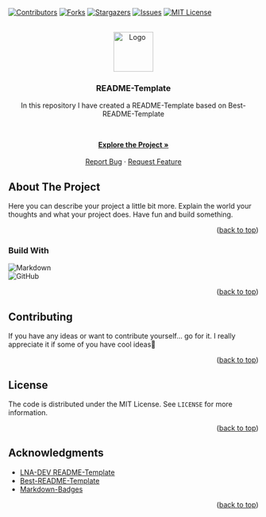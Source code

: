 <!-- VERSION: LNA-DEV-README-TEMPLATE V1.1 -->

<div id="top"></div>

[![Contributors][contributors-shield]][contributors-url]
[![Forks][forks-shield]][forks-url]
[![Stargazers][stars-shield]][stars-url]
[![Issues][issues-shield]][issues-url]
[![MIT License][license-shield]][license-url]

<!-- PROJECT LOGO -->
<!-- TODO Change the Link -->
<!-- TODO Change the image -->
<br />
<div align="center">
  <a href="https://github.com/lna-dev/README-TEMPLATE">
    <img src="https://lna-dev.com/Assets/Metadata/Pingüino-Square.png" alt="Logo" width="80" height="80">
  </a>

<!-- TODO Change the project name -->
<h3 align="center">README-Template</h3>

<!-- TODO Change the description -->
In this repository I have created a README-Template based on Best-README-Template

<p align="center">

<br />

<!-- Change the Link -->
<a href="https://lna-dev.com"><strong>Explore the Project »</strong></a>
<br />
<br />
<a href="https://github.com/lna-dev/README-TEMPLATE/issues">Report Bug</a>
·
<a href="https://github.com/lna-dev/README-TEMPLATE/issues">Request Feature</a>
  </p>
</div>

<!-- ABOUT THE PROJECT -->
## About The Project

<!-- TODO Tell the world about your project -->
Here you can describe your project a little bit more. Explain the world your thoughts and what your project does. Have fun and build something.

<p align="right">(<a href="#top">back to top</a>)</p>

### Build With

<!-- TODO Go to https://github.com/Ileriayo/markdown-badges and search for a fitting batch🙃 -->

![Markdown](https://img.shields.io/badge/markdown-%23000000.svg?style=for-the-badge&logo=markdown&logoColor=white)  
![GitHub](https://img.shields.io/badge/github-%23121011.svg?style=for-the-badge&logo=github&logoColor=white)  

<p align="right">(<a href="#top">back to top</a>)</p>

<!-- CONTRIBUTING -->
## Contributing

<!-- TODO Customize the contributing text -->
If you have any ideas or want to contribute yourself... go for it. I really appreciate it if some of you have cool ideas🚀

<p align="right">(<a href="#top">back to top</a>)</p>

<!-- LICENSE -->
<!-- TODO Add the License description -->
## License

The code is distributed under the MIT License. See `LICENSE` for more information.

<p align="right">(<a href="#top">back to top</a>)</p>

<!-- ACKNOWLEDGMENTS -->
<!-- TODO Add your acknowledgments -->
## Acknowledgments

- [LNA-DEV README-Template](https://github.com/lna-dev/README-Template)
- [Best-README-Template](https://github.com/othneildrew/Best-README-Template)
- [Markdown-Badges](https://github.com/Ileriayo/markdown-badges)

<p align="right">(<a href="#top">back to top</a>)</p>

<!-- MARKDOWN LINKS & IMAGES -->
<!-- TODO Update your user name -->
<!-- TODO Update your project name -->
[contributors-shield]: https://img.shields.io/github/contributors/lna-dev/README-TEMPLATE.svg?style=for-the-badge
[contributors-url]: https://github.com/lna-dev/README-TEMPLATE/graphs/contributors
[forks-shield]: https://img.shields.io/github/forks/lna-dev/README-TEMPLATE.svg?style=for-the-badge
[forks-url]: https://github.com/lna-dev/README-TEMPLATE/network/members
[stars-shield]: https://img.shields.io/github/stars/lna-dev/README-TEMPLATE.svg?style=for-the-badge
[stars-url]: https://github.com/lna-dev/README-TEMPLATE/stargazers
[issues-shield]: https://img.shields.io/github/issues/lna-dev/README-TEMPLATE.svg?style=for-the-badge
[issues-url]: https://github.com/lna-dev/README-TEMPLATE/issues
[license-shield]: https://img.shields.io/github/license/lna-dev/README-TEMPLATE.svg?style=for-the-badge
[license-url]: https://github.com/lna-dev/README-TEMPLATE/blob/master/LICENSE
